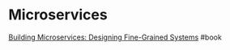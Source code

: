 # Microservices

[Building Microservices: Designing Fine-Grained Systems](https://www.goodreads.com/book/show/22512931-building-microservices) \#book


